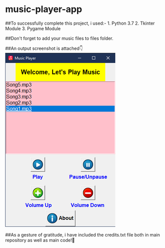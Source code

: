 # music-player-app 

##To successfully complete this project, i used:-
    1. Python 3.7
    2. Tkinter Module
    3. Pygame Module
    
##Don't forget to add your music files to files folder.

##An output screenshot is attached:point_down:
![output-ss.png](https://github.com/dev-sandarbh/music-player-app/blob/master/output-ss.PNG)

##As a gesture of gratitude, i have included the credits.txt file both in main repository as well as main code!:slightly_smiling_face:
